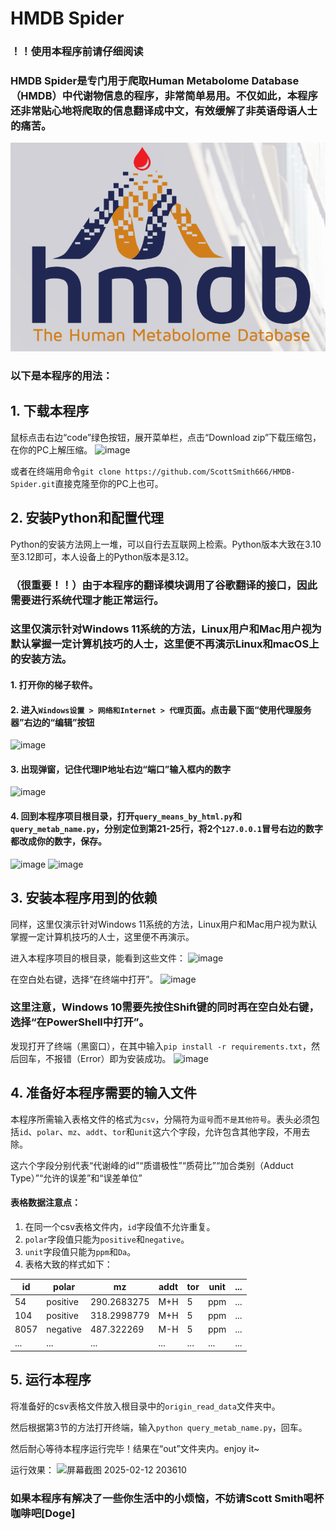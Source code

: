 # HMDB Spider

### ！！使用本程序前请仔细阅读

### HMDB Spider是专门用于爬取Human Metabolome Database（HMDB）中代谢物信息的程序，非常简单易用。不仅如此，本程序还非常贴心地将爬取的信息翻译成中文，有效缓解了非英语母语人士的痛苦。
![](https://github.com/ScottSmith666/HMDB-Spider/blob/master/imgs/hmdb.png)
### 以下是本程序的用法：

## 1. 下载本程序
鼠标点击右边“code”绿色按钮，展开菜单栏，点击“Download zip”下载压缩包，在你的PC上解压缩。
![image](https://github.com/user-attachments/assets/5649e1e2-0cfc-4153-8d68-80d6ff656834)

或者在终端用命令`git clone https://github.com/ScottSmith666/HMDB-Spider.git`直接克隆至你的PC上也可。

## 2. 安装Python和配置代理
Python的安装方法网上一堆，可以自行去互联网上检索。Python版本大致在3.10至3.12即可，本人设备上的Python版本是3.12。

### （很重要！！）由于本程序的翻译模块调用了谷歌翻译的接口，因此需要进行系统代理才能正常运行。

### 这里仅演示针对Windows 11系统的方法，Linux用户和Mac用户视为默认掌握一定计算机技巧的人士，这里便不再演示Linux和macOS上的安装方法。
#### 1. 打开你的梯子软件。
#### 2. 进入`Windows设置 > 网络和Internet > 代理`页面。点击最下面“使用代理服务器”右边的“编辑”按钮
![image](https://github.com/user-attachments/assets/aafbd5f4-fabf-4797-88d7-8da3a401dc16)
#### 3. 出现弹窗，记住代理IP地址右边“端口”输入框内的数字
![image](https://github.com/user-attachments/assets/8d380071-c4d2-43a4-bbd3-5b8f00ba82ff)
#### 4. 回到本程序项目根目录，打开`query_means_by_html.py`和`query_metab_name.py`，分别定位到第21-25行，将2个`127.0.0.1`冒号右边的数字都改成你的数字，保存。
![image](https://github.com/user-attachments/assets/9f2d66c5-01aa-486a-b080-390ea24e003f)
![image](https://github.com/user-attachments/assets/aeee5b0b-e480-4aab-a24d-26907318c9be)

## 3. 安装本程序用到的依赖
同样，这里仅演示针对Windows 11系统的方法，Linux用户和Mac用户视为默认掌握一定计算机技巧的人士，这里便不再演示。

进入本程序项目的根目录，能看到这些文件：
![image](https://github.com/user-attachments/assets/bd650ab8-bf25-4be8-b2b0-8f20b8ad7097)

在空白处右键，选择“在终端中打开”。
![image](https://github.com/user-attachments/assets/e8eba5f9-0e47-4d73-b70d-14bb284f5922)

### 这里注意，Windows 10需要先按住Shift键的同时再在空白处右键，选择“在PowerShell中打开”。

发现打开了终端（黑窗口），在其中输入`pip install -r requirements.txt`，然后回车，不报错（Error）即为安装成功。
![image](https://github.com/user-attachments/assets/cdce6d91-32e0-447c-860d-c836ad9422a1)

## 4. 准备好本程序需要的输入文件
本程序所需输入表格文件的格式为`csv`，分隔符为`逗号`而`不是其他符号`。表头必须包括`id`、`polar`、`mz`、`addt`、`tor`和`unit`这六个字段，允许包含其他字段，不用去除。

这六个字段分别代表“代谢峰的id”“质谱极性”“质荷比”“加合类别（Adduct Type）”“允许的误差”和“误差单位”

#### 表格数据注意点：
1. 在同一个csv表格文件内，`id`字段值不允许重复。
2. `polar`字段值只能为`positive`和`negative`。
3. `unit`字段值只能为`ppm`和`Da`。
4. 表格大致的样式如下：

| id | polar | mz | addt | tor | unit | ... |
| -------- | -------- | -------- | --------| --------| -------- | -------- |
| 54 | positive | 290.2683275 | M+H | 5 | ppm | ... |
| 104 | positive | 318.2998779 | M+H | 5 | ppm | ... |
| 8057 | negative | 487.322269 | M-H | 5 | ppm | ... |
| ... | ... | ... | ... | ... | ... | ... |

## 5. 运行本程序
将准备好的csv表格文件放入根目录中的`origin_read_data`文件夹中。

然后根据第3节的方法打开终端，输入`python query_metab_name.py`，回车。

然后耐心等待本程序运行完毕！结果在“out”文件夹内。enjoy it~

运行效果：
![屏幕截图 2025-02-12 203610](https://github.com/user-attachments/assets/143b4d09-9f1e-4989-a95e-a9776637b8df)

### 如果本程序有解决了一些你生活中的小烦恼，不妨请Scott Smith喝杯咖啡吧[Doge]
